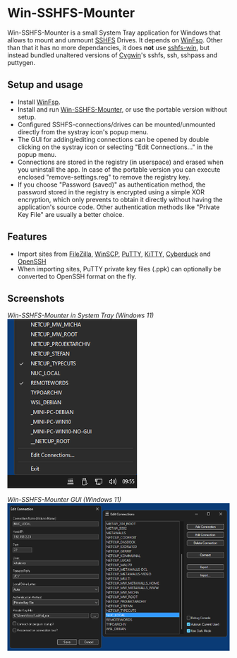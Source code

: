 # Win-SSHFS-Mounter

Win-SSHFS-Mounter is a small System Tray application for Windows that allows to mount and unmount [SSHFS](https://github.com/libfuse/sshfs) Drives. It depends on [WinFsp](https://winfsp.dev/). Other than that it has no more dependancies, it does **not** use [sshfs-win](https://github.com/winfsp/sshfs-win), but instead bundled unaltered versions of [Cygwin](https://www.cygwin.com/)'s sshfs, ssh, sshpass and puttygen.

## Setup and usage

* Install [WinFsp](https://winfsp.dev/).
* Install and run [Win-SSHFS-Mounter](https://github.com/59de44955ebd/Win-SSHFS-Mounter/releases), or use the portable version without setup.
* Configured SSHFS-connections/drives can be mounted/unmounted directly from the systray icon's popup menu.
* The GUI for adding/editing connections can be opened by double clicking on the systray icon or selecting "Edit Connections..." in the popup menu.
* Connections are stored in the registry (in userspace) and erased when you uninstall the app. In case of the portable version you can execute enclosed "remove-settings.reg" to remove the registry key.
* If you choose "Password (saved)" as authentication method, the password stored in the registry is encrypted using a simple XOR encryption, which only prevents to obtain it directly without having the application's source code. Other authentication methods like "Private Key File" are usually a better choice.

## Features

* Import sites from [FileZilla](https://filezilla-project.org/), [WinSCP](https://winscp.net/), [PuTTY](https://www.putty.org/), [KiTTY](http://www.9bis.net/kitty/), [Cyberduck](https://duck.sh/) and [OpenSSH](https://www.openssh.com/)
* When importing sites, PuTTY private key files (.ppk) can optionally be converted to OpenSSH format on the fly.

## Screenshots

*Win-SSHFS-Mounter in System Tray (Windows 11)*  
![Win-SSHFS-Mounter in System Tray](screenshots/systray.png)

*Win-SSHFS-Mounter GUI (Windows 11)*  
![Win-SSHFS-Mounter GUI](screenshots/gui.png)
